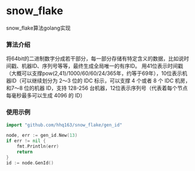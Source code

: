 # snow_flake
snow_flake算法golang实现

### 算法介绍
将64bit的二进制数字分成若干部分，每一部分存储有特定含义的数据，比如说时间戳、机器ID、序列号等等，最终生成全局唯一的有序ID。
用41位表示时间戳（大概可以支撑pow(2,41)/1000/60/60/24/365年，约等于69年），10位表示机器ID（可以继续划分为 2～3 位的 IDC 标示，可以支撑 4 个或者 8 个 IDC 机房，和7～8 位的机器 ID，支持 128-256 台机器，12位表示序列号（代表着每个节点每毫秒最多可以生成 4096 的 ID）


### 使用示例
```go
import "github.com/hhq163/snow_flake/gen_id"

node, err := gen_id.New(13)
if err != nil {
    fmt.Println(err)
    return
}
id := node.GenId()
```